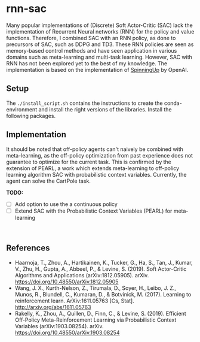 # rnn-sac
Many popular implementations of (Discrete) Soft Actor-Critic (SAC) lack the implementation of Recurrent Neural networks (RNN) for the policy and value functions. Therefore, I combined SAC with an RNN policy, as done to precursors of SAC, such as DDPG and TD3. These RNN policies are seen as memory-based control methods and have seen application in various domains such as meta-learning and multi-task learning. However, SAC with RNN has not been explored yet to the best of my knowledge. The implementation is based on the implementation of [SpinningUp](https://spinningup.openai.com/en/latest/spinningup/spinningup.html) by OpenAI.

## Setup
The `./install_script.sh` contains the instructions to create the conda-environment and install the right versions of the libraries.
Install the following packages.

## Implementation
It should be noted that off-policy agents can't naively be combined with meta-learning, as the off-policy optimization from past experience does not guarantee to optimize for the current task. This is confirmed by the extension of PEARL, a work which extends meta-learning to off-policy learning algorithm SAC with probabilistic context variables. Currently, the agent can solve the CartPole task.

**TODO:**
- [ ] Add option to use the a continuous policy
- [ ] Extend SAC with the Probabilistic Context Variables (PEARL) for meta-learning

<br/>

## References
- Haarnoja, T., Zhou, A., Hartikainen, K., Tucker, G., Ha, S., Tan, J., Kumar, V., Zhu, H., Gupta, A., Abbeel, P., & Levine, S. (2019). Soft Actor-Critic Algorithms and Applications (arXiv:1812.05905). arXiv. https://doi.org/10.48550/arXiv.1812.05905
- Wang, J. X., Kurth-Nelson, Z., Tirumala, D., Soyer, H., Leibo, J. Z., Munos, R., Blundell, C., Kumaran, D., & Botvinick, M. (2017). Learning to reinforcement learn. ArXiv:1611.05763 [Cs, Stat]. http://arxiv.org/abs/1611.05763
- Rakelly, K., Zhou, A., Quillen, D., Finn, C., & Levine, S. (2019). Efficient Off-Policy Meta-Reinforcement Learning via Probabilistic Context Variables (arXiv:1903.08254). arXiv. https://doi.org/10.48550/arXiv.1903.08254
